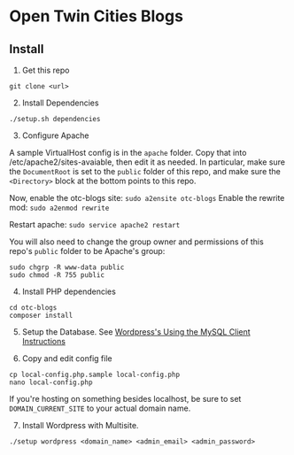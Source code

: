 Open Twin Cities Blogs
======================

## Install

1. Get this repo

  `git clone <url>`

2. Install Dependencies

  `./setup.sh dependencies`

3. Configure Apache

  A sample VirtualHost config is in the `apache` folder. Copy that into
  /etc/apache2/sites-avaiable, then edit it as needed. In particular, make sure
  the `DocumentRoot` is set to the `public` folder of this repo, and make sure
  the `<Directory>` block at the bottom points to this repo.

  Now, enable the otc-blogs site: `sudo a2ensite otc-blogs`
  Enable the rewrite mod: `sudo a2enmod rewrite`

  Restart apache: `sudo service apache2 restart`

  You will also need to change the group owner and permissions of this repo's
  `public` folder to be Apache's group:
  ```
  sudo chgrp -R www-data public
  sudo chmod -R 755 public
  ```

4. Install PHP dependencies

  ```
  cd otc-blogs
  composer install
  ```

5. Setup the Database. See [Wordpress's Using the MySQL Client Instructions](http://codex.wordpress.org/Installing_WordPress#Using_the_MySQL_Client)

6. Copy and edit config file

  ```
  cp local-config.php.sample local-config.php
  nano local-config.php
  ```

  If you're hosting on something besides localhost, be sure to set `DOMAIN_CURRENT_SITE`
  to your actual domain name.

7. Install Wordpress with Multisite.

  `./setup wordpress <domain_name> <admin_email> <admin_password>`

